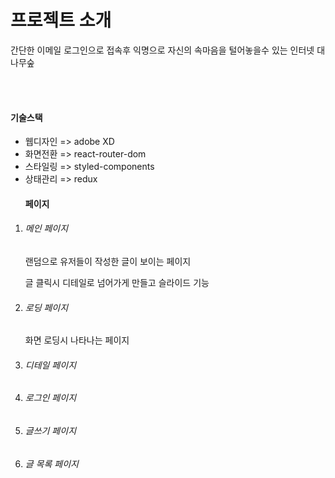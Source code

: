<h1>프로젝트 소개</h1>
<p>간단한 이메일 로그인으로 접속후 익명으로 자신의 속마음을 털어놓을수 있는 인터넷 대나무숲</p>
</br>
</br>
<h4>기술스택</h4>
<ul>
  <li>웹디자인 => adobe XD</li>
  <li>화면전환 => react-router-dom</li>
  <li>스타일링 => styled-components</li>
  <li>상태관리 => redux</li>
</ul>

<ol>
  <h4>페이지</h4>
  <li>
    <h6>메인 페이지</h6>
    <p>랜덤으로 유저들이 작성한 글이 보이는 페이지</p>
    <p>글 클릭시 디테일로 넘어가게 만들고 슬라이드 기능</p>
  </li>
  <li>
    <h6>로딩 페이지</h6>
    <p>화면 로딩시 나타나는 페이지</p>
  </li>
  <li>
    <h6>디테일 페이지</h6>
    <p></p>
  </li>
  <li>
    <h6>로그인 페이지</h6>
    <p></p>
  </li>
  <li>
    <h6>글쓰기 페이지</h6>
    <p></p>
  </li>
  <li>
    <h6>글 목록 페이지</h6>
    <p></p>
  </li>
</ol>
